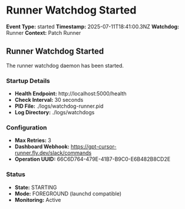 # Runner Watchdog Started

**Event Type:** started
**Timestamp:** 2025-07-11T18:41:00.3NZ
**Watchdog:** Runner
**Context:** Patch Runner


## Runner Watchdog Started

The runner watchdog daemon has been started.

### Startup Details
- **Health Endpoint:** http://localhost:5000/health
- **Check Interval:** 30 seconds
- **PID File:** ./logs/watchdog-runner.pid
- **Log Directory:** ./logs/watchdogs

### Configuration
- **Max Retries:** 3
- **Dashboard Webhook:** https://gpt-cursor-runner.fly.dev/slack/commands
- **Operation UUID:** 66C6D764-479E-41B7-B9C0-E6B482B8CD2E

### Status
- **State:** STARTING
- **Mode:** FOREGROUND (launchd compatible)
- **Monitoring:** Active


